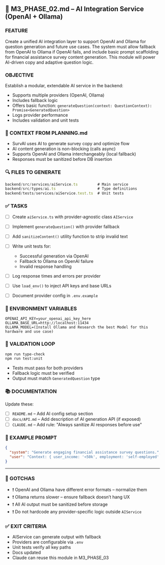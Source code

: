 ## 🚧 M3\_PHASE\_02.md – AI Integration Service (OpenAI + Ollama)

### FEATURE

Create a unified AI integration layer to support OpenAI and Ollama for question generation and future use cases. The system must allow fallback from OpenAI to Ollama if OpenAI fails, and include basic prompt scaffolding for financial assistance survey content generation. This module will power AI-driven copy and adaptive question logic.

### OBJECTIVE

Establish a modular, extendable AI service in the backend:

* Supports multiple providers (OpenAI, Ollama)
* Includes fallback logic
* Offers basic function: `generateQuestion(context: QuestionContext): Promise<GeneratedQuestion>`
* Logs provider performance
* Includes validation and unit tests

### 🧠 CONTEXT FROM PLANNING.md

* SurvAI uses AI to generate survey copy and optimize flow
* AI content generation is non-blocking (calls async)
* Supports OpenAI and Ollama interchangeably (local fallback)
* Responses must be sanitized before DB insertion

### 🔍 FILES TO GENERATE

```ts
backend/src/services/aiService.ts         # Main service
backend/src/types/ai.ts                   # Type definitions
backend/tests/services/aiService.test.ts  # Unit tests
```

### ✅ TASKS

* [ ] Create `aiService.ts` with provider-agnostic class `AIService`
* [ ] Implement `generateQuestion()` with provider fallback
* [ ] Add `sanitizeContent()` utility function to strip invalid text
* [ ] Write unit tests for:

  * Successful generation via OpenAI
  * Fallback to Ollama on OpenAI failure
  * Invalid response handling
* [ ] Log response times and errors per provider
* [ ] Use `load_env()` to inject API keys and base URLs
* [ ] Document provider config in `.env.example`

### 🔐 ENVIRONMENT VARIABLES

```env
OPENAI_API_KEY=your_openai_api_key_here
OLLAMA_BASE_URL=http://localhost:11434
OLLAMA_MODEL=(Install Ollama and Research the best Model for this hardware and use case)
```

### 📎 VALIDATION LOOP

```bash
npm run type-check
npm run test:unit
```

* Tests must pass for both providers
* Fallback logic must be verified
* Output must match `GeneratedQuestion` type

### 📚 DOCUMENTATION

Update these:

* [ ] `README.md` – Add AI config setup section
* [ ] `docs/API.md` – Add description of AI generation API (if exposed)
* [ ] `CLAUDE.md` – Add rule: "Always sanitize AI responses before use"

### 📌 EXAMPLE PROMPT

```json
{
  "system": "Generate engaging financial assistance survey questions.",
  "user": "Context: { user_income: '<50k', employment: 'self-employed' }"
}
```

---

### 🚨 GOTCHAS

* ❗ OpenAI and Ollama have different error formats – normalize them
* ❗ Ollama returns slower – ensure fallback doesn’t hang UX
* ❗ All AI output must be sanitized before storage
* ❗ Do not hardcode any provider-specific logic outside `AIService`

### ✅ EXIT CRITERIA

* AIService can generate output with fallback
* Providers are configurable via `.env`
* Unit tests verify all key paths
* Docs updated
* Claude can reuse this module in M3\_PHASE\_03

